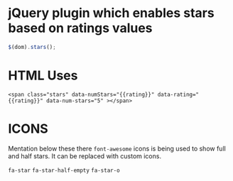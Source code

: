 
# jQuery plugin which enables stars based on ratings values

```javascript
$(dom).stars();
```
# HTML Uses
`<span class="stars" data-numStars="{{rating}}" data-rating="{{rating}}" data-num-stars="5" ></span>`

# ICONS

Mentation below these there `font-awesome` icons is being used to show full and half stars. It can be replaced with custom icons.

`fa-star`
`fa-star-half-empty`
`fa-star-o`

